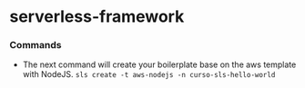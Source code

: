 # serverless-framework

### Commands

- The next command will create your boilerplate base on the aws template with NodeJS.
`sls create -t aws-nodejs -n curso-sls-hello-world`
